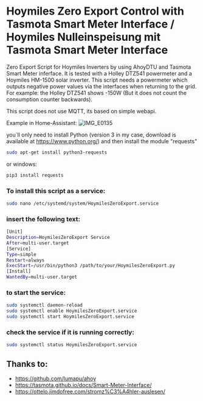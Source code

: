 # Hoymiles Zero Export Control with Tasmota Smart Meter Interface / Hoymiles Nulleinspeisung mit Tasmota Smart Meter Interface
Zero Export Script for Hoymiles Inverters by using AhoyDTU and Tasmota Smart Meter inferface.
It is tested with a Holley DTZ541 powermeter and a Hoymiles HM-1500 solar inverter.
This script needs a powermeter which outputs negative power values via the interfaces when returning to the grid.
For example: the Holley DTZ541 shows -150W (But it does not count the consumption counter backwards).

This script does not use MQTT, its based on simple webapi.

Example in Home-Assistant:
![IMG_E0135](https://user-images.githubusercontent.com/111107925/217550990-5fdb4e99-9032-4df8-9441-430a07d1e1f9.JPG)


you´ll only need to install Python (version 3 in my case, download is available at https://www.python.org/) and then install the module "requests"
```sh
sudo apt-get install python3-requests
```
or windows:
```sh
pip3 install requests
```

### To install this script as a service:
```sh
sudo nano /etc/systemd/system/HoymilesZeroExport.service
```

### insert the following text:
```sh
[Unit]
Description=HoymilesZeroExport Service
After=multi-user.target
[Service]
Type=simple
Restart=always
ExecStart=/usr/bin/python3 /path/to/your/HoymilesZeroExport.py
[Install]
WantedBy=multi-user.target
```

### to start the service:
```sh
sudo systemctl daemon-reload
sudo systemctl enable HoymilesZeroExport.service 
sudo systemctl start HoymilesZeroExport.service
```

### check the service if it is running correctly:
```sh
sudo systemctl status HoymilesZeroExport.service
```
## Thanks to:
- https://github.com/lumapu/ahoy
- https://tasmota.github.io/docs/Smart-Meter-Interface/
- https://ottelo.jimdofree.com/stromz%C3%A4hler-auslesen/
